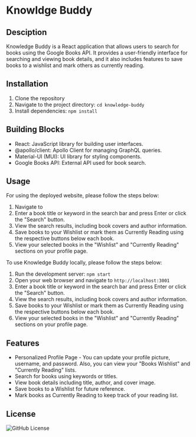 # Knowldge Buddy

## Desciption

Knowledge Buddy is a React application that allows users to search for books using the Google Books API. It provides a user-friendly interface for searching and viewing book details, and it also includes features to save books to a wishlist and mark others as currently reading.

## Installation

1. Clone the repository
2. Navigate to the project directory: `cd knowledge-buddy`
3. Install dependencies: `npm install`

## Building Blocks

- React: JavaScript library for building user interfaces.
- @apollo/client: Apollo Client for managing GraphQL queries.
- Material-UI (MUI): UI library for styling components.
- Google Books API: External API used for book search.

## Usage

For using the deployed website, please follow the steps below:

1. Navigate to 
2. Enter a book title or keyword in the search bar and press Enter or click the "Search" button.
3. View the search results, including book covers and author information.
4. Save books to your Wishlist or mark them as Currently Reading using the respective buttons below each book.
5. View your selected books in the "Wishlist" and "Currently Reading" sections on your profile page.

To use Knowledge Buddy locally, please follow the steps below:

1. Run the development server: `npm start`
2. Open your web browser and navigate to `http://localhost:3001`
3. Enter a book title or keyword in the search bar and press Enter or click the "Search" button.
4. View the search results, including book covers and author information.
5. Save books to your Wishlist or mark them as Currently Reading using the respective buttons below each book.
6. View your selected books in the "Wishlist" and "Currently Reading" sections on your profile page.

## Features

- Personalized Profile Page - You can update your profile picture, username, and password. Also, you can view your "Books Wishlist" and "Currently Reading" lists.
- Search for books using keywords or titles.
- View book details including title, author, and cover image.
- Save books to a Wishlist for future reference.
- Mark books as Currently Reading to keep track of your reading list.

## License

![GitHub License](https://img.shields.io/badge/license-MIT-blue.svg)